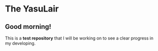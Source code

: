 # The YasuLair

## Good morning!

 This is a **test repository** that I will be working on to see a clear progress in my developing.
 
